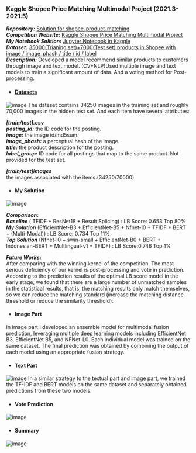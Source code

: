 ### Kaggle Shopee Price Matching Multimodal Project (2021.3-2021.5)
  ***Repository:*** [Solution for shopee-product-matching](https://github.com/SZU-WenjieHuang/Kaggle-Shopee-Price-Matching-Multimodal-Project)\
  ***Competition Website:*** [Kaggle Shopee Price Matching Multimodal Project](https://www.kaggle.com/competitions/shopee-product-matching)\
  ***My Notebook Solition:*** [Jupyter Notebook in Kaggle](https://www.kaggle.com/code/szuwenjiehuang/nfnet-l0-nfnetl1-efficientnet-b5-pred-02b5aa)\
  ***Dataset:*** [35000(Trianing set)+7000(Test set) products in Shopee with image / image_phash / title / id / label](https://www.kaggle.com/competitions/shopee-product-matching/data)\
  ***Description:*** Developed a model recommend similar products to customers through image and text model. (CV+NLP)Used multiple image and text models to train a significant amount of data. And a voting method for Post-processing.
  
- #### [Datasets](https://www.kaggle.com/competitions/shopee-product-matching/data)
![image](https://user-images.githubusercontent.com/82434538/235440204-d1ba5aa5-ddc2-40ca-9487-62bc8fb2e939.png)
 The dateset contains 34250 images in the training set and roughly 70,000 images in the hidden test set. And each item have several attributes:</p>
   ***[train/test].csv***\
   ***posting_id:*** the ID code for the posting.\
   ***image:*** the image id/md5sum.\
   ***image_phash:*** a perceptual hash of the image.\
   ***title:*** the product description for the posting.\
   ***label_group:*** ID code for all postings that map to the same product. Not provided for the test set.</p>
   ***[train/test]images***\
   the images associated with the items.(34250/70000)

- #### My Solution
![image](https://user-images.githubusercontent.com/82434538/235440367-c6d55678-23a8-4ebf-8642-a5ebfebbfcb5.png)

***Comparison:*** \
  ***Baseline*** ( TFIDF + ResNet18 + Result Splicing) : LB Score: 0.653 Top 80% \
  ***My Solution*** (EfficientNet-B3 + EfficientNet-B5 + Nfnet-l0 + TFIDF + BERT + (Multi-Modal)) : LB Score: 0.734 Top 11% \
  ***Top Solution*** (Nfnet-l0 + swin-small + EfficientNet-B0 + BERT + Indonesian-BERT + Multlingual-v1 + TFIDF) : LB Score:0.746 Top 1% </p>
***Future Works:*** \
  After comparing with the winning kernel of the competition. The most serious deficiency of our kernel is post-processing and vote in prediction. According to the prediction results of the optimal LB score model in the early stage, we found that there are a large number of unmatched samples in the statistical results, that is, the matching results only match themselves, so we can reduce the matching standard (increase the matching distance threshold or reduce the similarity threshold).


- #### Image Part
 In Image part I developed an ensemble model for multimodal fusion prediction, leveraging multiple deep learning models including EfficientNet B3, EfficientNet B5, and NFNet-L0. Each individual model was trained on the same dataset. The final prediction was obtained by combining the output of each model using an appropriate fusion strategy.

- #### Text Part
![image](https://user-images.githubusercontent.com/82434538/235443356-ccd4629e-dd77-4e26-abeb-296bd6e0200e.png)
In a similar strategy to the textual part and image part, we trained the TF-IDF and BERT models on the same dataset and separately obtained predictions from these two models.

- #### Vote Prediction
![image](https://user-images.githubusercontent.com/82434538/235440930-98d93a9b-dd93-4b02-ac85-b0c922341c83.png)

- #### Summary
![image](https://user-images.githubusercontent.com/82434538/235441054-b8c76eee-aca8-47d8-abf9-96f623bb414c.png)

